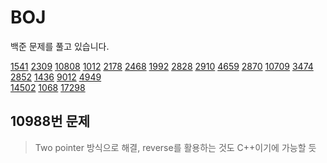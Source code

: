 # BOJ
  백준 문제를 풀고 있습니다.
  
[1541](https://velog.io/@bon0057/CC-%EB%B0%B1%EC%A4%80-1541%EB%B2%88-%EC%9E%83%EC%96%B4%EB%B2%84%EB%A6%B0-%EA%B4%84%ED%98%B8)
[2309](https://velog.io/@bon0057/CC-%EB%B0%B1%EC%A4%80-2309%EB%B2%88-%EC%9D%BC%EA%B3%B1-%EB%82%9C%EC%9F%81%EC%9D%B4)
[10808](https://velog.io/@bon0057/CC-%EB%B0%B1%EC%A4%80-10808%EB%B2%88-%EC%95%8C%ED%8C%8C%EB%B2%B3-%EA%B0%9C%EC%88%98)
[1012](https://velog.io/@bon0057/CC-%EB%B0%B1%EC%A4%80-1012%EB%B2%88-%EB%AC%B8%EC%A0%9C)
[2178](https://velog.io/@bon0057/CC-%EB%B0%B1%EC%A4%80-2178%EB%B2%88-%EB%AF%B8%EB%A1%9C-%ED%83%90%EC%83%89)
[2468](https://velog.io/@bon0057/CC-%EB%B0%B1%EC%A4%80-2468%EB%B2%88-%EC%95%88%EC%A0%84-%EC%98%81%EC%97%AD)
[1992](https://velog.io/@bon0057/CC-%EB%B0%B1%EC%A4%80-1992%EB%B2%88-%EC%BF%BC%EB%93%9C-%ED%8A%B8%EB%A6%AC)
[2828](https://velog.io/@bon0057/CC-%EB%B0%B1%EC%A4%80-2828-%EC%82%AC%EA%B3%BC-%EB%8B%B4%EA%B8%B0-%EA%B2%8C%EC%9E%84)
[2910](https://velog.io/@bon0057/CC-%EB%B0%B1%EC%A4%80-2910%EB%B2%88-%EB%B9%88%EB%8F%84-%EC%A0%95%EB%A0%AC)
[4659](https://velog.io/@bon0057/CC-%EB%B0%B1%EC%A4%80-4659%EB%B2%88-%EB%B9%84%EB%B0%80%EB%B2%88%ED%98%B8-%EB%B0%9C%EC%9D%8C%ED%95%98%EA%B8%B0)
[2870](https://velog.io/@bon0057/CC-%EB%B0%B1%EC%A4%80-2870%EB%B2%88-%EC%88%98%ED%95%99-%EC%88%99%EC%A0%9C)
[10709](https://velog.io/@bon0057/CC-%EB%B0%B1%EC%A4%80-2870%EB%B2%88-%EC%88%98%ED%95%99-%EC%88%99%EC%A0%9C)
[3474](https://velog.io/@bon0057/CC-%EB%B0%B1%EC%A4%80-3474%EB%B2%88-%EA%B5%90%EC%88%98%EA%B0%80-%EB%90%9C-%ED%98%84%EC%9A%B0)
[2852](https://velog.io/@bon0057/CC-%EB%B0%B1%EC%A4%80-2852%EB%B2%88-NBA-%EB%86%8D%EA%B5%AC)
[1436](https://velog.io/@bon0057/CC-%EB%B0%B1%EC%A4%80-1436%EB%B2%88-%EC%98%81%ED%99%94%EA%B0%90%EB%8F%85-%EC%88%8C)
[9012](https://velog.io/@bon0057/CC-%EB%B0%B1%EC%A4%80-9012%EB%B2%88-%EA%B4%84%ED%98%B8)
[4949](https://velog.io/@bon0057/CC-%EB%B0%B1%EC%A4%80-4949-%EA%B7%A0%ED%98%95%EC%9E%A1%ED%9E%8C-%EC%84%B8%EC%83%81)\
[14502](https://velog.io/@bon0057/CC-%EB%B0%B1%EC%A4%80-14502-%EC%97%B0%EA%B5%AC%EC%86%8C)
[1068](https://velog.io/@bon0057/CC-%EB%B0%B1%EC%A4%80-1068%EB%B2%88)
[17298](https://velog.io/@bon0057/CC-%EB%B0%B1%EC%A4%80-17298%EB%B2%88-%EC%98%A4%ED%81%B0%EC%88%98)
## 10988번 문제
> Two pointer 방식으로 해결, reverse를 활용하는 것도 C++이기에 가능할 듯 
